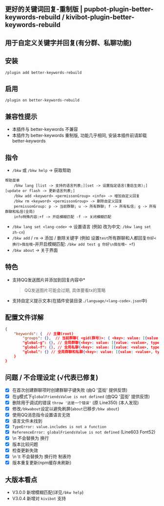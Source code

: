## 更好的关键词回复-重制版 | pupbot-plugin-better-keywords-rebuild / kivibot-plugin-better-keywords-rebuild
## 用于自定义关键字并回复(有分群、私聊功能)

## 安装
```
/plugin add better-keywords-rebuild
```

## 启用
```
/plugin on better-keywords-rebuild
```

## 兼容性提示
* 本插件与 better-keywords 不兼容
* 本插件为 better-keywords 重制版, 功能几乎相同, 安装本插件前请卸载 better-keywords

## 指令
* `/bkw` 或 `/bkw help` -> 获取帮助
```
帮助菜单
	/bkw lang [list -> 支持的语言列表;][set -> 设置指定语言(重启生效);][update or flash -> 更新语言列表;]
	/bkw add <keyword> <permissonGroup> <info> -> 增加自定义回复
	/bkw rm <keyword> <permissonGroup> -> 删除自定义回复
	permissonGroup: p -> 当前群聊; u -> 所有群聊; f -> 所有私信; g -> 所有群聊和私信(全局)
	info特殊内容:+f -> 开启模糊匹配 -f -> 关闭模糊匹配
```
* `/bkw lang set <lang-code>` -> 设置语言 (例如 改为中文: `/bkw lang set zh-cn`)
* `/bkw add` / `rm` -> 添加 / 删除关键字 (例如 设置`test`所有群聊和人都回复`你好<换行>我在哦~`并开启模糊匹配: `/bkw add test g 你好\n我在哦~ +f`)
* `/bkw about` -> 关于界面

## 特色
* 支持QQ发送图片并添加到回复内容中*
  > QQ发送图片可能会过期, 具体要看tx的策略
<!-- * 支持加载js脚本(自动调用main函数) *[js脚本开发文档](./jsdocxs/START.md)* -->
<!-- * 支持js脚本热加载(在调用前自动刷新) -->
<!-- * 支持js脚本使用 oicq 的 segment 等内置方法发送消息 -->
* 支持自定义提示文本(在插件安装目录`./language/<lang-code>.json`中)

## 配置文件详解

```json
{
    "keywords": {  // 主键(root)
        "groups": {},  // 当前群聊{ <gid(群号)>: { <key>: value: [{value: <value>, type: <type>}], extra: {}} } }
        "global-g": {}, // 全局群聊{<key>: value: [{value: <value>, type: <type>}], extra: {}}
        "global-f": {}, // 全局私聊{<key>: value: [{value: <value>, type: <type>}], extra: {}}
        "global": {} // 全局群聊和私聊{<key>: value: [{value: <value>, type: <type>}], extra: {}}
    }
}
```
<!-- * 兼容 `{<key>: <value>}`, 默认type为text(仅文本) -->

## 问题 / 不合理设定 (√代表已修复)
- [x] 在首次创建群聊项时创建群聊子键失败  (由Q '蓝衒' 提供反馈)
- [x] 在g模式下`globalFriendsValue is not defined`  (由QQ '蓝衒' 提供反馈)
- [x] 删除用于调试的错误 `throw '这是一个错误'` (原 Line350)  (本人发现)
- [x] 修改`/bkwabout`设定以避免刷屏(`about`已移步`/bkw about`)
- [x] 使用QQ消息指令设置语言无效
- [x] 语言文件未找到
- [x] `TypeError: value.includes is not a function`
- [x] `ReferenceError: globalFriendsValue is not defined` (Line603 Font52)
- [x] \n 不会替换为 换行
- [x] 版本比较问题
- [x] 检查更新失效
- [x] \n \t 不会替换为 换行符 制表符
- [x] 版本重复更新(npm缓存未刷新)

## 大版本看点
* V3.0.0 新增模糊匹配(详见`/bkw help`)
* V3.0.4 新增对 `kivibot` 支持
